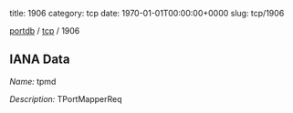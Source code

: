 title: 1906
category: tcp
date: 1970-01-01T00:00:00+0000
slug: tcp/1906

[portdb](/) / [tcp](/category/tcp.html) / 1906


## IANA Data

_Name:_ tpmd

_Description:_ TPortMapperReq

